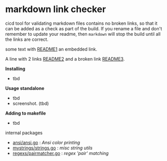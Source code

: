 # markdown link checker

cicd tool for validating markdown files contains no broken links, so that it can be added as a check as part of the build. If you rename a file and don't remember to update your readme, then `markdown` will stop the build until all the links are correct.

some text with [README1](README.md) an embedded link.

A line with 2 links [README2](README.md) and a broken link [README3](README2.md).

**Installing**

- tbd

**Usage standalone**

- tbd
- screenshot. (tbd)

**Adding to makefile**

- tbd

internal packages

- [ansi/ansi.go](internal/ansi/ansi.go) : *Ansi color printing*
- [mystrings/strings.go](../internal/strings.go) : *misc string utils*
- [regexs/pairmatcher.go](../internal/regexs/pairmatcher.go) : *regex 'pair' matching*


